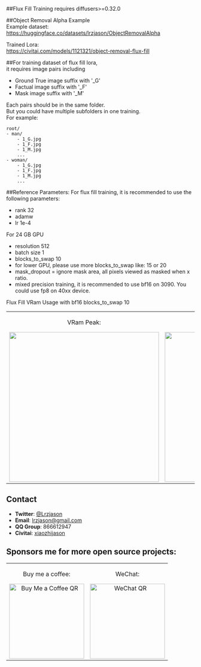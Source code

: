 ##Flux Fill Training
requires diffusers>=0.32.0  

##Object Removal Alpha Example  
Example dataset:  
https://huggingface.co/datasets/lrzjason/ObjectRemovalAlpha  

Trained Lora:  
https://civitai.com/models/1121321/object-removal-flux-fill

##For training dataset of flux fill lora,  
it requires image pairs including  
- Ground True image suffix with '_G'
- Factual image suffix with '_F'
- Mask image suffix with '_M'

Each pairs should be in the same folder.  
But you could have multiple subfolders in one training.  
For example:  
```
root/
- man/
    - 1_G.jpg
    - 1_F.jpg
    - 1_M.jpg
    ...
- woman/
    - 1_G.jpg
    - 1_F.jpg
    - 1_M.jpg
    ...
```

##Reference Parameters:
For flux fill training, it is recommended to use the following parameters:
- rank 32
- adamw
- lr 1e-4

For 24 GB GPU
- resolution 512 
- batch size 1
- blocks_to_swap 10
- for lower GPU, please use more blocks_to_swap like: 15 or 20
- mask_dropout = ignore mask area, all pixels viewed as masked when x ratio.
- mixed precision training, it is recommended to use bf16 on 3090. You could use fp8 on 40xx device.

Flux Fill VRam Usage with bf16 blocks_to_swap 10
<div align="center">
  <table>
    <tr>
      <td align="center">
        <p>VRam Peak:</p>
        <img src="https://github.com/lrzjason/T2ITrainer/blob/main/flux_example/fill_example_peak.png" width="400" />
      </td>
      <td align="center">
        <p>VRam Low:</p>
        <img src="https://github.com/lrzjason/T2ITrainer/blob/main/flux_example/fill_example_low.png" width="400" />
      </td>
    </tr>
  </table>
</div>



## Contact
- **Twitter**: [@Lrzjason](https://twitter.com/Lrzjason)  
- **Email**: lrzjason@gmail.com  
- **QQ Group**: 866612947  
- **Civitai**: [xiaozhijason](https://civitai.com/user/xiaozhijason)


## Sponsors me for more open source projects:
<div align="center">
  <table>
    <tr>
      <td align="center">
        <p>Buy me a coffee:</p>
        <img src="https://github.com/lrzjason/Comfyui-In-Context-Lora-Utils/blob/main/image/bmc_qr.png" alt="Buy Me a Coffee QR" width="200" />
      </td>
      <td align="center">
        <p>WeChat:</p>
        <img src="https://github.com/lrzjason/Comfyui-In-Context-Lora-Utils/blob/main/image/wechat.jpg" alt="WeChat QR" width="200" />
      </td>
    </tr>
  </table>
</div>
